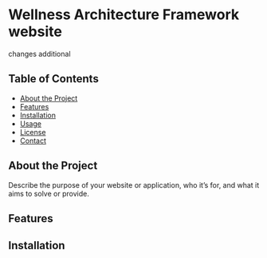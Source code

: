 # Wellness Architecture Framework website
changes additional

## Table of Contents

- [About the Project](#about-the-project)
- [Features](#features)
- [Installation](#installation)
- [Usage](#usage)
- [License](#license)
- [Contact](#contact)

## About the Project

Describe the purpose of your website or application, who it’s for, and what it aims to solve or provide.

## Features


## Installation

